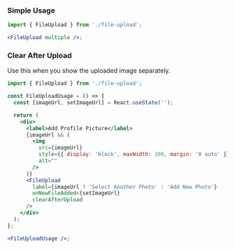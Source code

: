### Simple Usage

```jsx
import { FileUpload } from './file-upload';

<FileUpload multiple />;
```

### Clear After Upload

Use this when you show the uploaded image separately.

```jsx
import { FileUpload } from './file-upload';

const FileUploadUsage = () => {
  const [imageUrl, setImageUrl] = React.useState('');

  return (
    <div>
      <label>Add Profile Picture</label>
      {imageUrl && (
        <img
          src={imageUrl}
          style={{ display: 'block', maxWidth: 200, margin: '0 auto' }}
          alt=""
        />
      )}
      <FileUpload
        label={imageUrl ? 'Select Another Photo' : 'Add New Photo'}
        onNewFileAdded={setImageUrl}
        clearAfterUpload
      />
    </div>
  );
};

<FileUploadUsage />;
```
